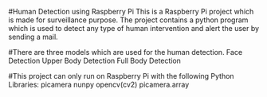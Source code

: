 #Human Detection using Raspberry Pi
This is a Raspberry Pi project which is made for surveillance purpose.
The project contains a python program which is used to detect any type of human intervention and alert the user by sending a mail.

#There are three models which are used for the human detection.
Face Detection
Upper Body Detection
Full Body Detection


#This project can only run on Raspberry Pi with the following Python Libraries:
picamera
nunpy
opencv(cv2)
picamera.array
